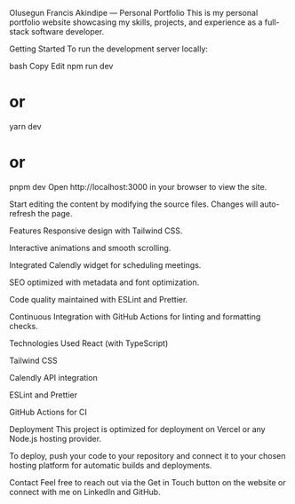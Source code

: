 Olusegun Francis Akindipe — Personal Portfolio
This is my personal portfolio website showcasing my skills, projects, and experience as a full-stack software developer.

Getting Started
To run the development server locally:

bash
Copy
Edit
npm run dev

# or

yarn dev

# or

pnpm dev
Open http://localhost:3000 in your browser to view the site.

Start editing the content by modifying the source files. Changes will auto-refresh the page.

Features
Responsive design with Tailwind CSS.

Interactive animations and smooth scrolling.

Integrated Calendly widget for scheduling meetings.

SEO optimized with metadata and font optimization.

Code quality maintained with ESLint and Prettier.

Continuous Integration with GitHub Actions for linting and formatting checks.

Technologies Used
React (with TypeScript)

Tailwind CSS

Calendly API integration

ESLint and Prettier

GitHub Actions for CI

Deployment
This project is optimized for deployment on Vercel or any Node.js hosting provider.

To deploy, push your code to your repository and connect it to your chosen hosting platform for automatic builds and deployments.

Contact
Feel free to reach out via the Get in Touch button on the website or connect with me on LinkedIn and GitHub.
